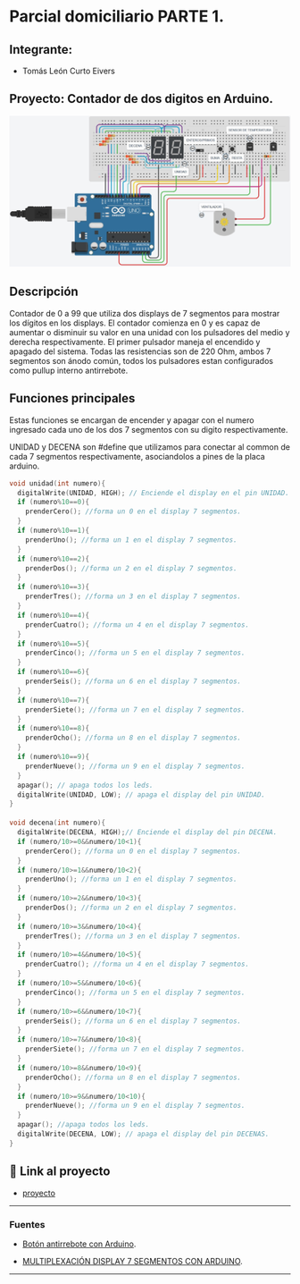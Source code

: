 # Parcial domiciliario PARTE 1.


## Integrante: 
- Tomás León Curto Eivers


## Proyecto: Contador de dos digitos en Arduino.
![Tinkercad](./img/ArduinoTinkercad.jpg)


## Descripción
Contador de 0 a 99 que utiliza dos displays de 7 segmentos para mostrar los dígitos en los displays. 
El contador comienza en 0 y es capaz de aumentar o disminuir su valor en una unidad con los pulsadores del medio y derecha respectivamente.
El primer pulsador maneja el encendido y apagado del sistema. 
Todas las resistencias son de 220 Ohm, ambos 7 segmentos son ánodo común, todos los pulsadores estan configurados como pullup interno antirrebote. 

## Funciones principales
Estas funciones se encargan de encender y apagar con el numero ingresado cada uno de los dos 7 segmentos con su digito respectivamente.

UNIDAD y DECENA son #define que utilizamos para conectar al common de cada 7 segmentos respectivamente, asociandolos a pines de la placa arduino.

~~~ C++ (lenguaje en el que esta escrito)
void unidad(int numero){
  digitalWrite(UNIDAD, HIGH); // Enciende el display en el pin UNIDAD.
  if (numero%10==0){
  	prenderCero(); //forma un 0 en el display 7 segmentos.
  }
  if (numero%10==1){
  	prenderUno(); //forma un 1 en el display 7 segmentos.
  }
  if (numero%10==2){
  	prenderDos(); //forma un 2 en el display 7 segmentos.
  }
  if (numero%10==3){
  	prenderTres(); //forma un 3 en el display 7 segmentos.
  }
  if (numero%10==4){
  	prenderCuatro(); //forma un 4 en el display 7 segmentos.
  }
  if (numero%10==5){
  	prenderCinco(); //forma un 5 en el display 7 segmentos.
  }
  if (numero%10==6){
  	prenderSeis(); //forma un 6 en el display 7 segmentos.
  }
  if (numero%10==7){
  	prenderSiete(); //forma un 7 en el display 7 segmentos.
  }
  if (numero%10==8){
  	prenderOcho(); //forma un 8 en el display 7 segmentos.
  }
  if (numero%10==9){
  	prenderNueve(); //forma un 9 en el display 7 segmentos.
  }
  apagar(); // apaga todos los leds.
  digitalWrite(UNIDAD, LOW); // apaga el display del pin UNIDAD.
}

void decena(int numero){
  digitalWrite(DECENA, HIGH);// Enciende el display del pin DECENA.
  if (numero/10>=0&&numero/10<1){
  	prenderCero(); //forma un 0 en el display 7 segmentos.
  }
  if (numero/10>=1&&numero/10<2){
  	prenderUno(); //forma un 1 en el display 7 segmentos.
  }
  if (numero/10>=2&&numero/10<3){
  	prenderDos(); //forma un 2 en el display 7 segmentos.
  }
  if (numero/10>=3&&numero/10<4){
  	prenderTres(); //forma un 3 en el display 7 segmentos.
  }
  if (numero/10>=4&&numero/10<5){
  	prenderCuatro(); //forma un 4 en el display 7 segmentos.
  }
  if (numero/10>=5&&numero/10<6){
  	prenderCinco(); //forma un 5 en el display 7 segmentos.
  }
  if (numero/10>=6&&numero/10<7){
  	prenderSeis(); //forma un 6 en el display 7 segmentos.
  }
  if (numero/10>=7&&numero/10<8){
  	prenderSiete(); //forma un 7 en el display 7 segmentos.
  }
  if (numero/10>=8&&numero/10<9){
  	prenderOcho(); //forma un 8 en el display 7 segmentos.
  }
  if (numero/10>=9&&numero/10<10){
  	prenderNueve(); //forma un 9 en el display 7 segmentos.
  }
  apagar(); //apaga todos los leds.
  digitalWrite(DECENA, LOW); // apaga el display del pin DECENAS.
}
~~~

## :robot: Link al proyecto
- [proyecto](https://www.tinkercad.com/things/1eSR2HMqnlC-1-parcial-domiciliario-parte-1-curto-eivers-tomas-leon/editel?sharecode=bqA1U-p1rdNLuh-v8rGiyNX_y7jZung-v_2p1N8etR4)

---
### Fuentes
- [Botón antirrebote con Arduino](https://www.youtube.com/watch?v=FoTFJW5Hyz8).

- [MULTIPLEXACIÓN DISPLAY 7 SEGMENTOS CON ARDUINO](https://www.youtube.com/watch?v=bScD6wptNws&t=188s).

---

